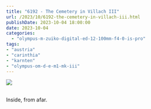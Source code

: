 ```yaml
---
title: "6192 - The Cemetery in Villach III"
url: /2023/10/6192-the-cemetery-in-villach-iii.html
publishDate: 2023-10-04 18:00:00
date: 2023-10-04
categories:
  - "olympus-m-zuiko-digital-ed-12-100mm-f4-0-is-pro"
tags:
- "austria"
- "carinthia"
- "karnten"
- "olympus-om-d-e-m1-mk-iii"
---
```

<div class="container">
<div class="center"><a target="_blank" href="https://d25zfm9zpd7gm5.cloudfront.net/1200x1200/2020/20200522_144120_lr.jpg"><img class="webfeedsFeaturedVisual" src="https://d25zfm9zpd7gm5.cloudfront.net/0600x0600/2020/20200522_144120_lr.jpg" /></a></div>
</div>
<br />

Inside, from afar.
